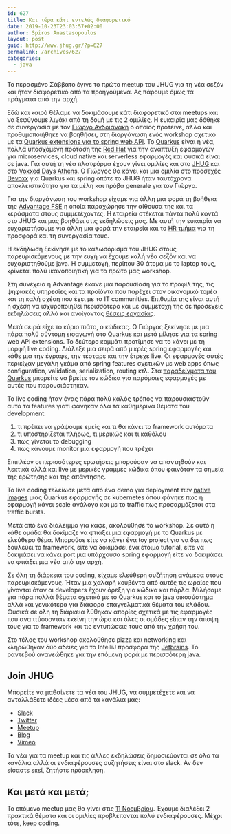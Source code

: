 ```yaml
---
id: 627
title: Και τώρα κάτι εντελώς διαφορετικό
date: 2019-10-23T23:03:57+02:00
author: Spiros Anastasopoulos
layout: post
guid: http://www.jhug.gr/?p=627
permalink: /archives/627
categories:
  - java
---
```

Το περασμένο Σάββατο έγινε το πρώτο meetup του JHUG για τη νέα σεζόν και ήταν διαφορετικό από τα προηγούμενα. Ας πάρουμε όμως τα πράγματα από την αρχή.

Εδώ και καιρό θέλαμε να δοκιμάσουμε κάτι διαφορετικό στα meetups και να ξεφύγουμε λιγάκι από τη δομή με τις 2 ομιλίες. Η ευκαιρία μας δόθηκε σε συνεργασία με τον [Γιώργο Ανδριανάκη](https://twitter.com/geoand86) ο οποίος πρότεινε, αλλά και προθυμοποιήθηκε να βοηθήσει, στη διοργάνωση ενός workshop σχετικό με τα [Quarkus extensions για τo spring web API](https://quarkus.io/guides/spring-web-guide). Το [Quarkus](https://quarkus.io) είναι η νέα, πολλά υποσχόμενη πρόταση της [Red Hat](https://www.redhat.com) για την ανάπτυξη εφαρμογών για microservices, cloud native και serverless εφαρμογές και φυσικά είναι σε java. Για αυτή τη νέα πλατφόρμα έχουν γίνει ομιλίες και στο [JHUG](https://vimeo.com/339715440) και στο [Voxxed Days Athens](https://www.youtube.com/watch?v=UWETnSFB0WA). Ο Γιώργος θα κάνει και μια ομιλία στο προσεχές [Devoxx](https://devoxx.be/speaker-details/?id=124451) για Quarkus και spring οπότε το JHUG ήταν ταυτόχρονα αποκλειστικότητα για τα μέλη και πρόβα generale για τον Γιώργο.

Για την διοργάνωση του workshop είχαμε για άλλη μια φορά τη βοήθεια της [Advantage FSE](http://www.afse.eu/) η οποία παραχώρησε την αίθουσα της και τα κεράσματα στους συμμετέχοντες. Η εταιρεία στέκεται πάντα πολύ κοντά στο JHUG και μας βοηθάει στις εκδηλώσεις μας. Με αυτή την ευκαιρία να ευχαριστήσουμε για άλλη μια φορά την εταιρεία και το [HR τμήμα](https://www.linkedin.com/in/peggytheodorou/) για τη προσφορά και τη συνεργασία τους.

Η εκδήλωση ξεκίνησε με το καλωσόρισμα του JHUG στους παρευρισκόμενους με την ευχή να έχουμε καλή νέα σεζόν και να ευχαριστηθούμε java. Η συμμετοχή, περίπου 30 άτομα με το laptop τους, κρίνεται πολύ ικανοποιητική για το πρώτο μας workshop.

Στη συνέχεια η Αdvantage έκανε μια παρουσίαση για το προφίλ της, τις ψηφιακές υπηρεσίες και τα προϊόντα που παρέχει στον οικονομικό τομέα και τη καλή σχέση που έχει με τα IT communities. Επιθυμία της είναι αυτή η σχέση να ισχυροποιηθεί περισσότερο και με συμμετοχή της σε προσεχείς εκδηλώσεις αλλά και ανοίγοντας [θέσεις εργασίας](http://www.afse.eu/gr/Why-Work-Here).

Μετά σειρά είχε το κύριο πιάτο, ο κώδικας. Ο Γιώργος ξεκίνησε με μια πάρα πολύ σύντομη εισαγωγή στο Quarkus και μετά μίλησε για τα spring web API extensions. Το δεύτερο κομμάτι προτίμησε να το κάνει με τη μορφή live coding. Διάλεξε μια σειρά από μικρές spring εφαρμογές και κάθε μια την έγραφε, την τέσταρε και την έτρεχε live. Οι εφαρμογές αυτές περιείχαν μεγάλη γκάμα από spring features σχετικών με web apps όπως configuration, validation, serialization, routing κτλ. Στα [παραδείγματα του Quarkus](https://github.com/quarkusio/quarkus-quickstarts) μπορείτε να βρείτε τον κώδικα για παρόμοιες εφαρμογές με αυτές που παρουσιάστηκαν.

Το live coding ήταν ένας πάρα πολύ καλός τρόπος να παρουσιαστούν αυτά τα features γιατί φάνηκαν όλα τα καθημερινά θέματα του development:

  1. τι πρέπει να γράψουμε εμείς και τι θα κάνει το framework αυτόματα
  2. τι υποστηρίζεται πλήρως, τι μερικώς και τι καθόλου
  3. πως γίνεται το debugging
  4. πως κάνουμε monitor μια εφαρμογή που τρέχει

Επιπλέον οι περισσότερες ερωτήσεις μπορούσαν να απαντηθούν και λεκτικά αλλά και live με μερικές γραμμές κώδικα όπου φαινόταν τα σημεία της ερώτησης και της απάντησης.

Το live coding τελείωσε μετά από ένα demo για deployment των [native images](https://quarkus.io/guides/building-native-image-guide) μιας Quarkus εφαρμογής σε kubernetes όπου φάνηκε πως η εφαρμογή κάνει scale ανάλογα και με το traffic πως προσαρμόζεται στα traffic bursts.

Μετά από ένα διάλειμμα για καφέ, ακολούθησε το workshop. Σε αυτό η κάθε ομάδα θα δοκίμαζε να φτιάξει μια εφαρμογή με το Quarkus με ελεύθερο θέμα. Μπορούσε είτε να κάνει ένα toy project για να δει πως δουλεύει το framework, είτε να δοκιμάσει ένα έτοιμο tutorial, είτε να δοκιμάσει να κάνει port μια υπάρχουσα spring εφαρμογή είτε να δοκιμάσει να φτιάξει μια νέα από την αρχή.

Σε όλη τη διάρκεια του coding, είχαμε ελεύθερη συζήτηση ανάμεσα στους παρευρισκόμενους. Ήταν μια χαλαρή κουβέντα από αυτές τις ωραίες που γίνονται όταν οι developers έχουν όρεξη για κώδικα και πάρλα. Μιλήσαμε για πάρα πολλά θέματα σχετικά με το Quarkus και το java οικοσύστημα αλλά και γενικότερα για διάφορα επαγγελματικά θέματα του κλάδου. Φυσικά σε όλη τη διάρκεια λύθηκαν απορίες σχετικά με τις εφαρμογές που αναπτύσσονταν εκείνη την ώρα και όλες οι ομάδες είπαν την άποψη τους για το framework και τις εντυπώσεις τους από την χρήση του.

Στο τέλος του workshop ακολούθησε pizza και networking και κληρώθηκαν δύο άδειες για το IntelliJ προσφορά της [Jetbrains](https://www.jetbrains.com). Το ραντεβού ανανεώθηκε για την επόμενη φορά με περισσότερη java.

## Join JHUG

Μπορείτε να μαθαίνετε τα νέα του JHUG, να συμμετέχετε και να ανταλλάξετε ιδέες μέσα από τα κανάλια μας:

  * [Slack](https://jhug.slack.com)
  * [Twitter](https://twitter.com/jhug)
  * [Meetup](https://www.meetup.com/Java-Hellenic-User-Group/)
  * [Blog](https://www.jhug.gr)
  * [Vimeo](https://vimeo.com/javahellenicusergroup)

Τα νέα για τα meetup και τις άλλες εκδηλώσεις δημοσιεύονται σε όλα τα κανάλια αλλά οι ενδιαφέρουσες συζητήσεις είναι στο slack. Αν δεν είσαστε εκεί, ζητήστε πρόσκληση.

## Και μετά και μετά;

Το επόμενο meetup μας θα γίνει στις [11 Νοεμβρίου](https://www.meetup.com/Java-Hellenic-User-Group/events/265867977). Έχουμε διαλέξει 2 πρακτικά θέματα και οι ομιλίες προβλέπονται πολύ ενδιαφέρουσες. Μέχρι τότε, keep coding.
